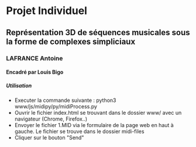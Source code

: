# Projet Individuel
## Représentation 3D de séquences musicales sous la forme de complexes simpliciaux
### LAFRANCE Antoine
#### Encadré par Louis Bigo

##### Utilisation

- Executer la commande suivante : python3 www/js/midipy/py/midiProcess.py
- Ouvrir le fichier index.html se trouvant dans le dossier www/ avec un navigateur (Chrome, Firefox..)
- Envoyer le fichier 1.MID via le formulaire de la page web en haut à gauche. Le fichier se trouve dans le dossier midi-files
- Cliquer sur le bouton "Send"